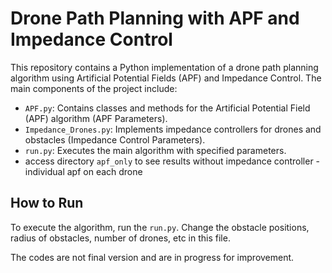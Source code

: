# Drone Path Planning with APF and Impedance Control

This repository contains a Python implementation of a drone path planning algorithm using Artificial Potential Fields (APF) and Impedance Control. The main components of the project include:

- `APF.py`: Contains classes and methods for the Artificial Potential Field (APF) algorithm (APF Parameters).
- `Impedance_Drones.py`: Implements impedance controllers for drones and obstacles (Impedance Control Parameters).
- `run.py`: Executes the main algorithm with specified parameters.
- access directory `apf_only` to see results without impedance controller - individual apf on each drone

## How to Run

To execute the algorithm, run the `run.py`. Change the obstacle positions, radius of obstacles, number of drones, etc in this file.

The codes are not final version and are in progress for improvement. 